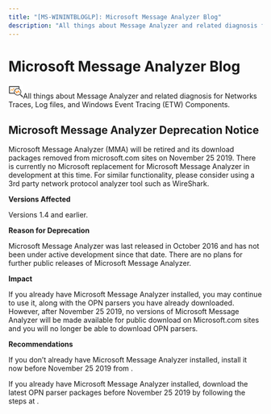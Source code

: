 ```yaml
---
title: "[MS-WININTBLOGLP]: Microsoft Message Analyzer Blog"
description: "All things about Message Analyzer and related diagnosis for Networks Traces, Log files, and Windows Event Tracing (ETW) Components"
---
```


# Microsoft Message Analyzer Blog

<p> </p>
<p><img id="Picture 2" src="MS-WININTBLOGLP_files/image001.png">All
things about Message Analyzer and related diagnosis for Networks Traces, Log
files, and Windows Event Tracing (ETW) Components.</p>

## Microsoft Message Analyzer Deprecation Notice 
Microsoft Message Analyzer (MMA) will be retired and its download packages removed from microsoft.com sites on November 25 2019. There is currently no Microsoft replacement for Microsoft Message Analyzer in development at this time.  For similar functionality, please consider using a 3rd party network protocol analyzer tool such as WireShark. 

**Versions Affected**
<p>Versions 1.4 and earlier.</p>

**Reason for Deprecation**
<p>Microsoft Message Analyzer was last released in October 2016 and has not been under active development since that date. There are no plans for further public releases of Microsoft Message Analyzer.</p> 

**Impact**
<p>If you already have Microsoft Message Analyzer installed, you may continue to use it, along with the OPN parsers you have already downloaded. However, after November 25 2019, no versions of Microsoft Message Analyzer will be made available for public download on Microsoft.com sites and you will no longer be able to download OPN parsers.</p> 

**Recommendations**
<p>If you don’t already have Microsoft Message Analyzer installed, install it now before November 25 2019 from <https://www.microsoft.com/en-us/download/details.aspx?id=44226>.<p> 
<p>If you already have Microsoft Message Analyzer installed, download the latest OPN parser packages before November 25 2019 by following the steps at <https://docs.microsoft.com/en-us/message-analyzer/managing-microsoft-opn-parser-packages>.</p> 



                